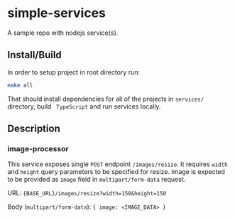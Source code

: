# simple-services

A sample repo with nodejs service(s).

## Install/Build
In order to setup project in root directory run:
```bash
make all
```
That should install dependencies for all of the projects in `services/` directory, build ` TypeScript` and run services locally.

## Description

### image-processor

This service exposes single `POST` endpoint `/images/resize`. It requires `width` and `height` query parameters to be specified for resize. Image is expected to be provided as `image` field in `multipart/form-data` request.

URL: `{BASE_URL}/images/resize?width=150&height=150`

Body (`multipart/form-data`): `{ image: <IMAGE_DATA> }`
